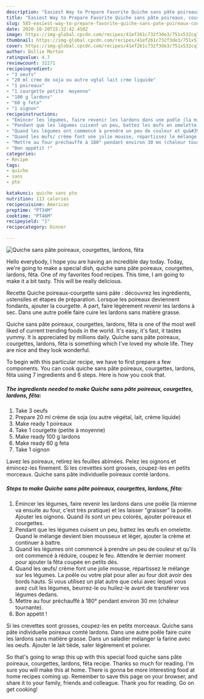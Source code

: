 ```yaml
---
description: "Easiest Way to Prepare Favorite Quiche sans pâte poireaux, courgettes, lardons, fêta"
title: "Easiest Way to Prepare Favorite Quiche sans pâte poireaux, courgettes, lardons, fêta"
slug: 585-easiest-way-to-prepare-favorite-quiche-sans-pate-poireaux-courgettes-lardons-feta
date: 2020-10-20T15:32:42.450Z
image: https://img-global.cpcdn.com/recipes/41ef261c732f3de3/751x532cq70/quiche-sans-pate-poireaux-courgettes-lardons-feta-photo-principale-de-la-recette.jpg
thumbnail: https://img-global.cpcdn.com/recipes/41ef261c732f3de3/751x532cq70/quiche-sans-pate-poireaux-courgettes-lardons-feta-photo-principale-de-la-recette.jpg
cover: https://img-global.cpcdn.com/recipes/41ef261c732f3de3/751x532cq70/quiche-sans-pate-poireaux-courgettes-lardons-feta-photo-principale-de-la-recette.jpg
author: Dollie Morton
ratingvalue: 4.7
reviewcount: 32271
recipeingredient:
- "3 oeufs"
- "20 ml crme de soja ou autre vgtal lait crme liquide"
- "1 poireaux"
- "1 courgette petite  moyenne"
- "100 g lardons"
- "60 g feta"
- "1 oignon"
recipeinstructions:
- "Émincer les légumes, faire revenir les lardons dans une poêle (la mienne va ensuite au four, c&#39;est très pratique) et les laisser &#34;graisser&#34; la poêle. Ajouter les oignons. Quand ils sont un peu colorés, ajouter poireaux et courgettes."
- "Pendant que les légumes cuisent un peu, battez les œufs en omelette. Quand le mélange devient bien mousseux et léger, ajouter la crème et continuer à battre."
- "Quand les légumes ont commencé à prendre un peu de couleur et qu&#39;ils ont commencé à réduire, coupez le feu. Attendre le dernier moment pour ajouter la fêta coupée en petits dés."
- "Quand les œufs/ crème font une jolie mousse, répartissez le mélange sur les légumes. La poêle ou votre plat pour aller au four doit avoir des bords hauts. Si vous utilisez un plat autre que celui avec lequel vous avez cuit les légumes, beurrez-le ou huilez-le avant de transférer vos légumes dedans."
- "Mettre au four préchauffé à 180° pendant environ 30 mn (chaleur tournante)."
- "Bon appétit !"
categories:
- Recipe
tags:
- quiche
- sans
- pte

katakunci: quiche sans pte 
nutrition: 113 calories
recipecuisine: American
preptime: "PT34M"
cooktime: "PT46M"
recipeyield: "1"
recipecategory: Dinner

---
```



![Quiche sans pâte poireaux, courgettes, lardons, fêta](https://img-global.cpcdn.com/recipes/41ef261c732f3de3/751x532cq70/quiche-sans-pate-poireaux-courgettes-lardons-feta-photo-principale-de-la-recette.jpg)

Hello everybody, I hope you are having an incredible day today. Today, we're going to make a special dish, quiche sans pâte poireaux, courgettes, lardons, fêta. One of my favorites food recipes. This time, I am going to make it a bit tasty. This will be really delicious.

Recette Quiche poireaux-courgette sans pâte : découvrez les ingrédients, ustensiles et étapes de préparation. Lorsque les poireaux deviennent fondants, ajouter la courgette. A part, faire légèrement revenir les lardons à sec. Dans une autre poêle faire cuire les lardons sans matière grasse.

Quiche sans pâte poireaux, courgettes, lardons, fêta is one of the most well liked of current trending foods in the world. It's easy, it's fast, it tastes yummy. It is appreciated by millions daily. Quiche sans pâte poireaux, courgettes, lardons, fêta is something which I've loved my whole life. They are nice and they look wonderful.


To begin with this particular recipe, we have to first prepare a few components. You can cook quiche sans pâte poireaux, courgettes, lardons, fêta using 7 ingredients and 6 steps. Here is how you cook that.

<!--inarticleads1-->

##### The ingredients needed to make Quiche sans pâte poireaux, courgettes, lardons, fêta:

1. Take 3 oeufs
1. Prepare 20 ml crème de soja (ou autre végétal, lait, crème liquide)
1. Make ready 1 poireaux
1. Take 1 courgette (petite à moyenne)
1. Make ready 100 g lardons
1. Make ready 60 g feta
1. Take 1 oignon


Lavez les poireaux, retirez les feuilles abîmées. Pelez les oignons et émincez-les finement. Si les crevettes sont grosses, coupez-les en petits morceaux. Quiche sans pâte individuelle poireaux comté lardons. 

<!--inarticleads2-->

##### Steps to make Quiche sans pâte poireaux, courgettes, lardons, fêta:

1. Émincer les légumes, faire revenir les lardons dans une poêle (la mienne va ensuite au four, c&#39;est très pratique) et les laisser &#34;graisser&#34; la poêle. Ajouter les oignons. Quand ils sont un peu colorés, ajouter poireaux et courgettes.
1. Pendant que les légumes cuisent un peu, battez les œufs en omelette. Quand le mélange devient bien mousseux et léger, ajouter la crème et continuer à battre.
1. Quand les légumes ont commencé à prendre un peu de couleur et qu&#39;ils ont commencé à réduire, coupez le feu. Attendre le dernier moment pour ajouter la fêta coupée en petits dés.
1. Quand les œufs/ crème font une jolie mousse, répartissez le mélange sur les légumes. La poêle ou votre plat pour aller au four doit avoir des bords hauts. Si vous utilisez un plat autre que celui avec lequel vous avez cuit les légumes, beurrez-le ou huilez-le avant de transférer vos légumes dedans.
1. Mettre au four préchauffé à 180° pendant environ 30 mn (chaleur tournante).
1. Bon appétit !


Si les crevettes sont grosses, coupez-les en petits morceaux. Quiche sans pâte individuelle poireaux comté lardons. Dans une autre poêle faire cuire les lardons sans matière grasse. Dans un saladier mélanger la farine avec les oeufs. Ajouter le lait tiède, saler légèrement et poivrer. 

So that's going to wrap this up with this special food quiche sans pâte poireaux, courgettes, lardons, fêta recipe. Thanks so much for reading. I'm sure you will make this at home. There is gonna be more interesting food at home recipes coming up. Remember to save this page on your browser, and share it to your family, friends and colleague. Thank you for reading. Go on get cooking!
